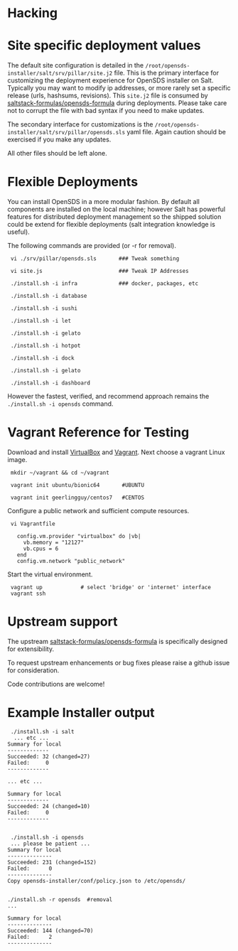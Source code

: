 # Hacking

Site specific deployment values
===============================

The default site configuration is detailed in the `/root/opensds-installer/salt/srv/pillar/site.j2` file. This is the primary interface for customizing the deployment experience for OpenSDS installer on Salt. Typically you may want to modify ip addresses, or more rarely set a specific release (urls, hashsums, revisions). This `site.j2` file is consumed by [saltstack-formulas/opensds-formula](https://github.com/saltstack-formulas/opensds-formula) during deployments. Please take care not to corrupt the file with bad syntax if you need to make updates.

The secondary interface for customizations is the `/root/opensds-installer/salt/srv/pillar/opensds.sls` yaml file. Again caution should be exercised if you make any updates.

All other files should be left alone.

Flexible Deployments
=====================

You can install OpenSDS in a more modular fashion. By default all components are installed on the local machine; however Salt has powerful features for distributed deployment management so the shipped solution could be extend for flexible deployments (salt integration knowledge is useful).

The following commands are provided (or -r for removal).
```
 vi ./srv/pillar/opensds.sls       ### Tweak something

 vi site.js                        ### Tweak IP Addresses

 ./install.sh -i infra             ### docker, packages, etc

 ./install.sh -i database

 ./install.sh -i sushi

 ./install.sh -i let

 ./install.sh -i gelato

 ./install.sh -i hotpot

 ./install.sh -i dock

 ./install.sh -i gelato

 ./install.sh -i dashboard

```
However the fastest, verified, and recommend approach remains the `./install.sh -i opensds` command.

Vagrant Reference for Testing
=============================

Download and install [VirtualBox](https://www.virtualbox.org/wiki/Downloads) and [Vagrant](https://www.vagrantup.com/downloads.html). Next choose a vagrant Linux image.
```
 mkdir ~/vagrant && cd ~/vagrant

 vagrant init ubuntu/bionic64       #UBUNTU

 vagrant init geerlingguy/centos7   #CENTOS
```
Configure a public network and sufficient compute resources.
```
 vi Vagrantfile

   config.vm.provider "virtualbox" do |vb|
     vb.memory = "12127"
     vb.cpus = 6
   end
   config.vm.network "public_network"
```
Start the virtual environment.
```
 vagrant up            # select 'bridge' or 'internet' interface
 vagrant ssh
```

Upstream support
================

The upstream [saltstack-formulas/opensds-formula](https://github.com/saltstack-formulas/opensds-formula) is specifically designed for extensibility.

To request upstream enhancements or bug fixes please raise a github issue for consideration.

Code contributions are welcome!


Example Installer output
========================

```
 ./install.sh -i salt
  ... etc ...
Summary for local
-------------
Succeeded: 32 (changed=27)
Failed:     0
-------------

... etc ...

Summary for local
-------------
Succeeded: 24 (changed=10)
Failed:     0
-------------


 ./install.sh -i opensds
 ... please be patient ...
Summary for local
--------------
Succeeded: 231 (changed=152)
Failed:      0
--------------
Copy opensds-installer/conf/policy.json to /etc/opensds/


./install.sh -r opensds  #removal
...

Summary for local
--------------
Succeeded: 144 (changed=70)
Failed:      2
--------------
```
